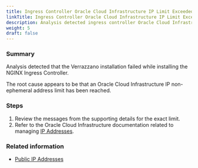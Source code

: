 ```yaml
---
title: Ingress Controller Oracle Cloud Infrastructure IP Limit Exceeded
linkTitle: Ingress Controller Oracle Cloud Infrastructure IP Limit Exceeded
description: Analysis detected ingress controller Oracle Cloud Infrastructure IP limit exceeded
weight: 5
draft: false
---
```


### Summary
Analysis detected that the Verrazzano installation failed while installing the NGINX Ingress Controller.

The root cause appears to be that an Oracle Cloud Infrastructure IP non-ephemeral address limit has been reached.

### Steps
1. Review the messages from the supporting details for the exact limit.
2. Refer to the Oracle Cloud Infrastructure documentation related to managing [IP Addresses](https://docs.oracle.com/en-us/iaas/Content/Network/Tasks/managingpublicIPs.htm#overview).

### Related information
* [Public IP Addresses](https://docs.oracle.com/en-us/iaas/Content/Network/Tasks/managingpublicIPs.htm#overview)
